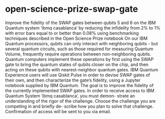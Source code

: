 # open-science-prize-swap-gate
Improve the fidelity of the SWAP gates between qubits 5 and 6 on the IBM Quantum system ‘ibmq casablanca’ by reducing the infidelity from 2% to 1% with error bars equal to or better than 0.08% using benchmarking techniques described in the Open Science Prize notebook On our IBM Quantum processors, qubits can only interact with neighboring qubits - but several quantum circuits, such as those required for measuring Quantum Volume, frequently require operations between non-neighboring qubits. Quantum computers implement these operations by first using the SWAP gate to bring the quantum states of qubits closer on the chip, and then acting on these qubits with nearest-neighbor quantum gates. IBM Quantum Experience users will use Qiskit Pulse in order to devise SWAP gates of their own, and then characterize the gate’s fidelity, using a Jupyter notebook supplied by IBM Quantum. The goal is to improve the fidelity of the currently implemented SWAP gates. In order to receive access to IBM Quantum System ’ibmq casablanca’, you must demon- strate an understanding of the rigor of the challenge. Choose the challenge you are competing in and briefly de- scribe how you plan to solve that challenge. Confirmation of access will be sent to you via email.
